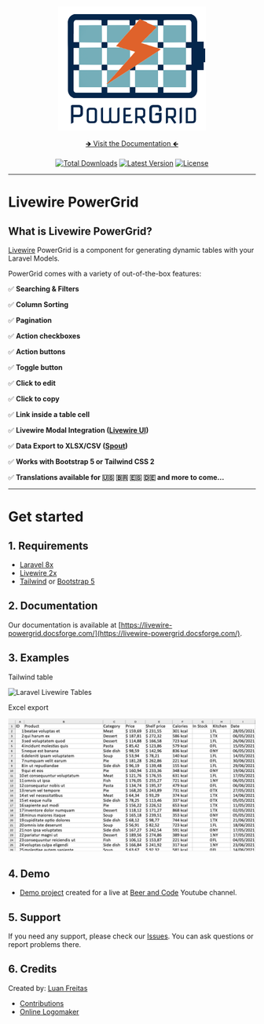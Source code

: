 <div align="center">
	<p><img  src="docs/img/logo.png" alt="PowerGrid Logo"></p>
    <p align="center">
        <a href="https://livewire-powergrid.docsforge.com/" target="_blank">&#129146; Visit the Documentation &#129144;</a><br/><br/> 
    <a href="https://packagist.org/packages/power-components/livewire-powergrid"><img alt="Total Downloads" src="https://img.shields.io/packagist/dt/power-components/livewire-powergrid"></a>
    <a href="https://packagist.org/packages/power-components/livewire-powergrid"><img alt="Latest Version" src="https://img.shields.io/packagist/v/power-components/livewire-powergrid"></a>
    <a href="https://packagist.org/packages/power-components/livewire-powergrid"><img alt="License" src="https://img.shields.io/packagist/l/power-components/livewire-powergrid"></a>
</p>
</div>

------
 
# Livewire PowerGrid

## What is Livewire PowerGrid?

[Livewire](https://laravel-livewire.com) PowerGrid is a component for  generating dynamic tables with your Laravel Models.

PowerGrid comes with a variety of out-of-the-box features:

✅ **Searching & Filters**

✅ **Column Sorting**

✅ **Pagination**

✅ **Action checkboxes**

✅ **Action buttons**

✅ **Toggle button**

✅ **Click to edit**

✅ **Click to copy**

✅ **Link inside a table cell**

✅ **Livewire Modal Integration ([Livewire UI](https://github.com/livewire-ui/modal))**

✅ **Data Export to XLSX/CSV ([Spout](https://github.com/box/spout))**

✅ **Works with Bootstrap 5 or Tailwind CSS 2**

✅ **Translations available for 🇺🇸 🇧🇷 🇪🇸 🇩🇪 and more to come...**

---

# Get started

## 1. Requirements

- [Laravel 8x](https://laravel.com/docs/8.x/installation)
- [Livewire 2x](https://laravel-livewire.com)
- [Tailwind](https://tailwindcss.com/docs/guides/laravel) or [Bootstrap 5](https://getbootstrap.com/docs/5.0/getting-started/introduction/)

## 2. Documentation

Our documentation is available at [https://livewire-powergrid.docsforge.com/](https://livewire-powergrid.docsforge.com/).

## 3. Examples

Tailwind table

 ![Laravel Livewire Tables](docs/img/tailwind.gif)

Excel export

 ![Laravel Livewire Tables](docs/img/export.png)

## 4. Demo

 - [Demo project](https://github.com/Power-Components/powergrid-demo) created for a live at [Beer and Code](https://www.youtube.com/watch?v=Mml5aagMOm4&ab_channel=BeerandCode) Youtube channel.

## 5. Support

If you need any support, please check our [Issues](https://github.com/Power-Components/livewire-powergrid/issues). You can ask questions or report problems there.

## 6. Credits

Created by: [Luan Freitas](https://github.com/luanfreitasdev)

- [Contributions](https://github.com/Power-Components/livewire-powergrid/pulls)
- [Online Logomaker](https://onlinelogomaker.com/logomaker/?project=50439167)
